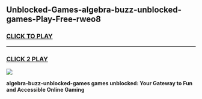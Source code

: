 
## Unblocked-Games-algebra-buzz-unblocked-games-Play-Free-rweo8
<h3>
<a href="https://premium76.site?title=algebra-buzz-unblocked-games&ref=18A1">CLICK TO PLAY</a></h3>
<hr>

<h3>
<a href="https://premium76.site?title=algebra-buzz-unblocked-games&ref=18A1">CLICK 2 PLAY</a>
  
</h3>

<a href="https://premium76.site?title=algebra-buzz-unblocked-games&ref=18A1"><img src="https://clearcache.store/games.png"></a>


**algebra-buzz-unblocked-games games unblocked: Your Gateway to Fun and Accessible Online Gaming**
